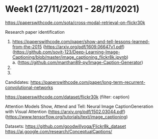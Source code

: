 # Week1 (27/11/2021 - 28/11/2021)

https://paperswithcode.com/sota/cross-modal-retrieval-on-flickr30k

Research paper identification
1. https://paperswithcode.com/paper/show-and-tell-lessons-learned-from-the-2015 (https://arxiv.org/pdf/1609.06647v1.pdf) (https://github.com/sovit-123/Deep-Learning-Image-Captioning/blob/master/image_captioning_flickr8k.ipynb)   
    a. (https://github.com/manthan89-py/Image-Caption-Generator)
2. 
3. 

Candidates:
https://paperswithcode.com/paper/long-term-recurrent-convolutional-networks

https://paperswithcode.com/dataset/flickr30k  (filter: caption)



Attention Models
Show, Attend and Tell: Neural Image CaptionGeneration with Visual Attention (https://arxiv.org/pdf/1502.03044.pdf) (https://www.tensorflow.org/tutorials/text/image_captioning)


Datasets:
https://github.com/goodwillyoga/Flickr8k_dataset
https://ai.google.com/research/ConceptualCaptions/
